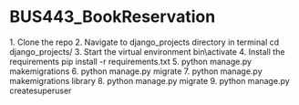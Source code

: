 # BUS443_BookReservation
 1.⁠ ⁠Clone the repo
2.⁠ ⁠Navigate to django_projects directory in terminal
	cd django_projects/
3.⁠ ⁠Start the virtual environment
	bin\activate
4.⁠ ⁠Install the requirements
	pip install -r requirements.txt
5.⁠ ⁠python manage.py makemigrations
6.⁠ ⁠python manage.py migrate
7. python manage.py makemigrations library
8. python manage.py migrate
9.⁠ ⁠python manage.py createsuperuser
